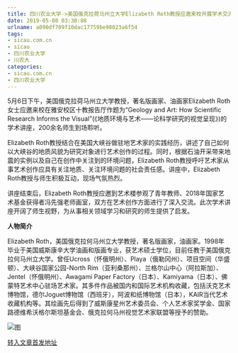 ```yaml
---
title: 四川农业大学->美国俄克拉荷马州立大学Elizabeth Roth教授应邀来校开展学术交流 | sicau.com.cn
date: 2019-05-08 03:30:08
urlname: a090df709f10dac17759be98023a6f54
tags: 
- sicau.com.cn
- sicau
- 四川农业大学
- 川农大
categories:
- sicau.com.cn
- 四川农业大学
---
```



5月6日下午，美国俄克拉荷马州立大学教授，著名版画家、油画家Elizabeth Roth女士应邀来校在雅安校区十教报告厅作题为“Geology and Art: How Scientific Research Informs the Visual”(《地质环境与艺术——论科学研究的视觉呈现》)的学术讲座，200余名师生到场聆听。

Elizabeth Roth教授结合在美国大峡谷做驻地艺术家的实践经历，讲述了自己如何以大峡谷的地质风貌为研究对象进行艺术创作的过程。同时，根据石油开采带来地震的实例以及自己在创作中关注到的环境问题，Elizabeth Roth教授呼吁艺术家从事艺术创作应具有关注地质、关注环境问题的社会责任感。讲座中，Elizabeth Roth教授与师生积极互动，现场气氛热烈。

讲座结束后，Elizabeth Roth教授应邀到艺术楼参观了青年教师、2018年国家艺术基金获得者冯先强老师画室，双方在艺术创作方面进行了深入交流。此次学术讲座开阔了师生视野，为从事相关领域学习和研究的师生提供了启发。

**人物简介**

Elizabeth Roth，美国俄克拉何马州立大学教授，著名版画家，油画家。1998年毕业于美国威斯康辛大学油画和版画专业，获艺术硕士学位，目前任教于美国俄克拉何马州立大学。曾任Ucross（怀俄明州）、Playa（俄勒冈州）、项目空间（华盛顿）、大峡谷国家公园-North Rim（亚利桑那州）、兰格尔山中心（阿拉斯加）、Jentel（怀俄明州）、Awagami Paper Factory（日本）、Kamiyama（日本）、佛蒙特艺术中心驻场艺术家。其多件作品被国内和国际艺术机构收藏，包括沃克艺术博物馆，德尔Joguet博物馆（西班牙），阿波和纸博物馆（日本），KAIR当代艺术收藏机构等。其绘画先后得到了威斯康星州艺术委员会、个人艺术家奖学金、国家路德维希沃格尔斯坦基金会、俄克拉何马州视觉艺术家联盟等授予的赞助。



![图](https://news.sicau.edu.cn/__local/F/79/F9/2B89B570476460A63E7B510D7D7_D21AA658_6E349.png)

[转入文章首发地址](https://news.sicau.edu.cn/info/1078/51067.htm)